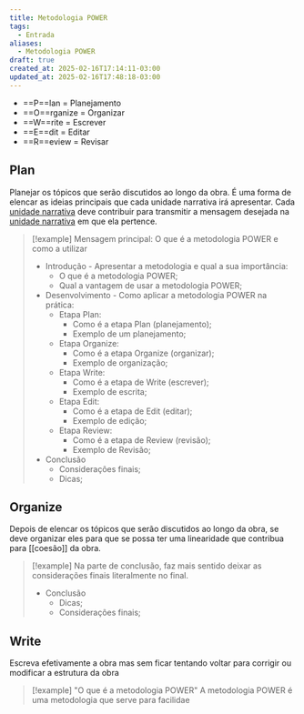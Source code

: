 ```yaml
---
title: Metodologia POWER
tags:
  - Entrada
aliases:
  - Metodologia POWER
draft: true
created_at: 2025-02-16T17:14:11-03:00
updated_at: 2025-02-16T17:48:18-03:00
---
```


- ==P==lan = Planejamento
- ==O==rganize = Organizar
- ==W==rite = Escrever
- ==E==dit = Editar
- ==R==eview = Revisar

## Plan
Planejar os tópicos que serão discutidos ao longo da obra. É uma forma de elencar as ideias principais que cada unidade narrativa irá apresentar. Cada [unidade narrativa](unidade_narrativa.md) deve contribuir para transmitir a mensagem desejada na [unidade narrativa](unidade_narrativa.md) em que ela pertence.

> [!example]
>  Mensagem principal: O que é a metodologia POWER e como a utilizar
>- Introdução - Apresentar a metodologia e qual a sua importância:
>	- O que é a metodologia POWER;
>	- Qual a vantagem de usar a metodologia POWER;
>- Desenvolvimento - Como aplicar a metodologia POWER na prática:
>	- Etapa Plan:
>		- Como é a etapa Plan (planejamento);
>		- Exemplo de um planejamento;
>	- Etapa Organize:
>		- Como é a etapa Organize (organizar);
>		- Exemplo de organização;
>	- Etapa Write:
>		- Como é a etapa de Write (escrever);
>		- Exemplo de escrita;
>	- Etapa Edit:
>		- Como é a etapa de Edit (editar);
>		- Exemplo de edição;
>	- Etapa Review:
>		- Como é a etapa de Review (revisão);
>		- Exemplo de Revisão;
>- Conclusão 
>	- Considerações finais;
>	- Dicas;

## Organize
Depois de elencar os tópicos que serão discutidos ao longo da obra, se deve organizar eles para que se possa ter uma linearidade que contribua para [[coesão]] da obra.

> [!example]
> Na parte de conclusão, faz mais sentido deixar as considerações finais literalmente no final.
>
> - Conclusão 
> 	- Dicas;
> 	- Considerações finais;

## Write
Escreva efetivamente a obra mas sem ficar tentando voltar para corrigir ou modificar a estrutura da obra

> [!example]
> "O que é a metodologia POWER"
> A metodologia POWER é uma metodologia que serve para facilidae

